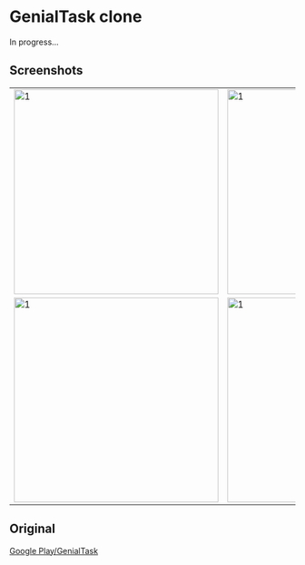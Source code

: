 # GenialTask clone
In progress...
## Screenshots
<table>
  <tr>
    <td> <img src="https://user-images.githubusercontent.com/90912187/138467330-e9433ff5-54b4-490c-b7f9-51292a3ceac0.png"  alt="1" width = 360px> </td>
    <td> <img src="https://user-images.githubusercontent.com/90912187/138467364-25cabbfb-2d11-482e-94b3-1c70b3eb66d8.png"  alt="1" width = 360px> </td>
    <td> <img src="https://user-images.githubusercontent.com/90912187/138467371-bf1de040-b2bd-4c60-8c52-26df349d4d7f.png"  alt="1" width = 360px> </td>
  </tr> 
  <tr>
    <td> <img src="https://user-images.githubusercontent.com/90912187/138467393-370ed411-1026-4adf-8568-137948fe823e.png"  alt="1" width = 360px> </td>
    <td> <img src="https://user-images.githubusercontent.com/90912187/138467421-38e638ed-5d48-4c54-8608-6520f64fa91a.png"  alt="1" width = 360px> </td>
    <td> <img src="https://user-images.githubusercontent.com/90912187/138467427-9245d1b8-70f0-4593-89ed-1140d0b1f02a.png"  alt="1" width = 360px> </td>
  </tr>
</table>

## Original
[Google Play/GenialTask](https://play.google.com/store/apps/details?id=com.genialtask)
